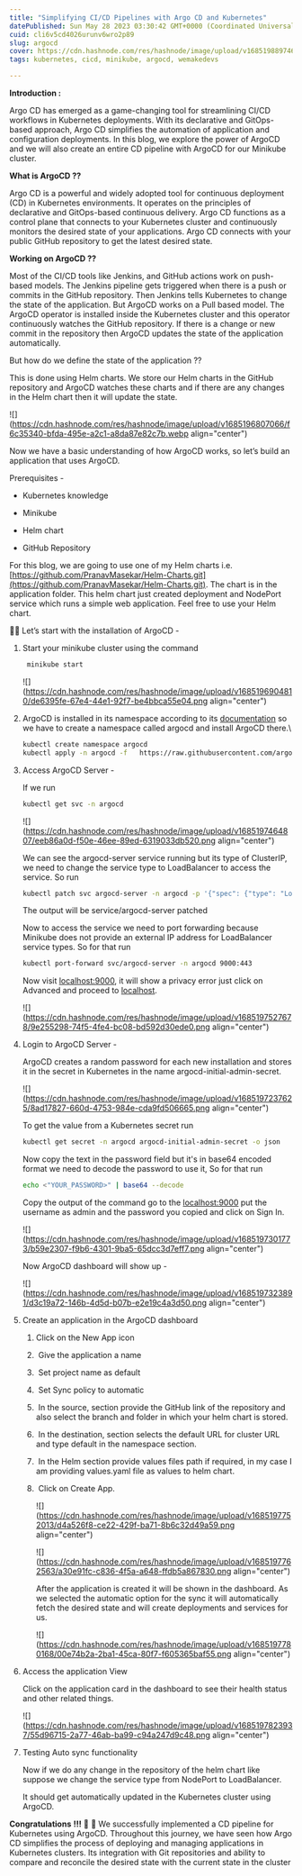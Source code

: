 ```yaml
---
title: "Simplifying CI/CD Pipelines with Argo CD and Kubernetes"
datePublished: Sun May 28 2023 03:30:42 GMT+0000 (Coordinated Universal Time)
cuid: cli6v5cd4026urunv6wro2p89
slug: argocd
cover: https://cdn.hashnode.com/res/hashnode/image/upload/v1685198897464/9d2578da-a5b6-4ac2-a574-761a4fcc8e59.png
tags: kubernetes, cicd, minikube, argocd, wemakedevs

---
```


**Introduction :**

Argo CD has emerged as a game-changing tool for streamlining CI/CD workflows in Kubernetes deployments. With its declarative and GitOps-based approach, Argo CD simplifies the automation of application and configuration deployments. In this blog, we explore the power of ArgoCD and we will also create an entire CD pipeline with ArgoCD for our Minikube cluster.

**What is ArgoCD ??**

Argo CD is a powerful and widely adopted tool for continuous deployment (CD) in Kubernetes environments. It operates on the principles of declarative and GitOps-based continuous delivery. Argo CD functions as a control plane that connects to your Kubernetes cluster and continuously monitors the desired state of your applications. Argo CD connects with your public GitHub repository to get the latest desired state.

**Working on ArgoCD ??**

Most of the CI/CD tools like Jenkins, and GitHub actions work on push-based models. The Jenkins pipeline gets triggered when there is a push or commits in the GitHub repository. Then Jenkins tells Kubernetes to change the state of the application. But ArgoCD works on a Pull based model. The ArgoCD operator is installed inside the Kubernetes cluster and this operator continuously watches the GitHub repository. If there is a change or new commit in the repository then ArgoCD updates the state of the application automatically. 

But how do we define the state of the application ??

This is done using Helm charts. We store our Helm charts in the GitHub repository and ArgoCD watches these charts and if there are any changes in the Helm chart then it will update the state.

![](https://cdn.hashnode.com/res/hashnode/image/upload/v1685196807066/f6c35340-bfda-495e-a2c1-a8da87e82c7b.webp align="center")

Now we have a basic understanding of how ArgoCD works, so let’s build an application that uses ArgoCD. 

Prerequisites - 

* Kubernetes knowledge
    
* Minikube 
    
* Helm chart
    
* GitHub Repository
    

For this blog, we are going to use one of my Helm charts i.e. [https://github.com/PranavMasekar/Helm-Charts.git](https://github.com/PranavMasekar/Helm-Charts.git). The chart is in the application folder. This helm chart just created deployment and NodePort service which runs a simple web application. Feel free to use your Helm chart.

🧑‍💻 Let’s start with the installation of ArgoCD - 

1. Start your minikube cluster using the command
    
    ```bash
     minikube start
    ```
    
    ![](https://cdn.hashnode.com/res/hashnode/image/upload/v1685196904810/de6395fe-67e4-44e1-92f7-be4bbca55e04.png align="center")
    
2. ArgoCD is installed in its namespace according to its [documentation](https://argo-cd.readthedocs.io/en/stable/) so we have to create a namespace called argocd and install ArgoCD there.\\
    
    ```bash
    kubectl create namespace argocd
    kubectl apply -n argocd -f   https://raw.githubusercontent.com/argoproj/argo-cd/stable/manifests/install.yaml
    ```
    
3. Access ArgoCD Server - 
    
    If we run
    
    ```bash
    kubectl get svc -n argocd
    ```
    
    ![](https://cdn.hashnode.com/res/hashnode/image/upload/v1685197464807/eeb86a0d-f50e-46ee-89ed-6319033db520.png align="center")
    
    We can see the argocd-server service running but its type of ClusterIP, we need to change the service type to LoadBalancer to access the service. So run 
    
    ```bash
    kubectl patch svc argocd-server -n argocd -p '{"spec": {"type": "LoadBalancer"}}'
    ```
    
    The output will be service/argocd-server patched
    
    Now to access the service we need to port forwarding because Minikube does not provide an external IP address for LoadBalancer service types. So for that run 
    
    ```bash
    kubectl port-forward svc/argocd-server -n argocd 9000:443
    ```
    
    Now visit [localhost:9000](http://localhost:9000), it will show a privacy error just click on Advanced and proceed to [localhost](http://localhost).
    
    ![](https://cdn.hashnode.com/res/hashnode/image/upload/v1685197527678/9e255298-74f5-4fe4-bc08-bd592d30ede0.png align="center")
    
4. Login to ArgoCD Server - 
    
    ArgoCD creates a random password for each new installation and stores it in the secret in Kubernetes in the name argocd-initial-admin-secret.
    
    ![](https://cdn.hashnode.com/res/hashnode/image/upload/v1685197237625/8ad17827-660d-4753-984e-cda9fd506665.png align="center")
    
    To get the value from a Kubernetes secret run
    
    ```bash
    kubectl get secret -n argocd argocd-initial-admin-secret -o json
    ```
    
    Now copy the text in the password field but it's in base64 encoded format we need to decode the password to use it, So for that run
    
    ```bash
    echo <"YOUR_PASSWORD>" | base64 --decode
    ```
    
    Copy the output of the command go to the [localhost:9000](http://localhost:9000) put the username as admin and the password you copied and click on Sign In.
    
    ![](https://cdn.hashnode.com/res/hashnode/image/upload/v1685197301773/b59e2307-f9b6-4301-9ba5-65dcc3d7eff7.png align="center")
    
    Now ArgoCD dashboard will show up -
    
    ![](https://cdn.hashnode.com/res/hashnode/image/upload/v1685197323891/d3c19a72-146b-4d5d-b07b-e2e19c4a3d50.png align="center")
    
5. Create an application in the ArgoCD dashboard
    
    1. Click on the New App icon
        
    2.  Give the application a name
        
    3.  Set project name as default
        
    4.  Set Sync policy to automatic
        
    5.  In the source, section provide the GitHub link of the repository and also select the branch and folder in which your helm chart is stored.
        
    6.  In the destination, section selects the default URL for cluster URL and type default in the namespace section.
        
    7.  In the Helm section provide values files path if required, in my case I am providing values.yaml file as values to helm chart.
        
    8.  Click on Create App.
        
        ![](https://cdn.hashnode.com/res/hashnode/image/upload/v1685197752013/d4a526f8-ce22-429f-ba71-8b6c32d49a59.png align="center")
        
        ![](https://cdn.hashnode.com/res/hashnode/image/upload/v1685197762563/a30e91fc-c836-4f5a-a648-ffdb5a867830.png align="center")
        
        After the application is created it will be shown in the dashboard. As we selected the automatic option for the sync it will automatically fetch the desired state and will create deployments and services for us.
        
        ![](https://cdn.hashnode.com/res/hashnode/image/upload/v1685197780168/00e74b2a-2ba1-45ca-80f7-f605365baf55.png align="center")
        
6. Access the application View
    
    Click on the application card in the dashboard to see their health status and other related things.
    
    ![](https://cdn.hashnode.com/res/hashnode/image/upload/v1685197823937/55d96715-2a77-46ab-ba99-c94a247d9c48.png align="center")
    
7. Testing Auto sync functionality
    
    Now if we do any change in the repository of the helm chart like suppose we change the service type from NodePort to LoadBalancer. 
    
    It should get automatically updated in the Kubernetes cluster using ArgoCD.
    

**Congratulations** **!!!** 🎉 🎉 We successfully implemented a CD pipeline for Kubernetes using ArgoCD. Throughout this journey, we have seen how Argo CD simplifies the process of deploying and managing applications in Kubernetes clusters. Its integration with Git repositories and ability to compare and reconcile the desired state with the current state in the cluster